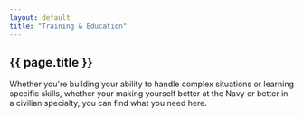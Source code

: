 ```yaml
---
layout: default
title: "Training & Education"
---
```

## {{ page.title }}

Whether you're building your ability to handle complex situations or learning
specific skills, whether your making yourself better at the Navy or better in a
civilian specialty, you can find what you need here.

